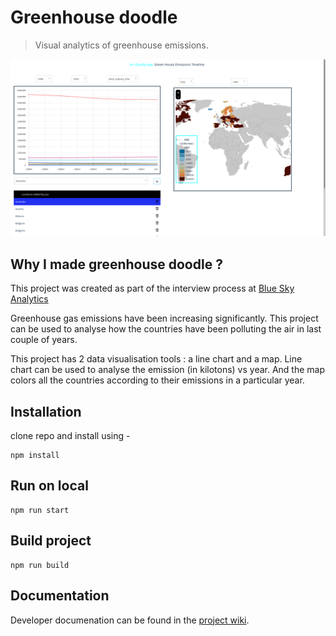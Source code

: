 # Greenhouse doodle

> Visual analytics of greenhouse emissions.

<p align="center" >
<img src="https://github.com/piyushnanwani/greenhouse-doodle/blob/main/src/assets/screenshot.png" width="700px">

</p>

## Why I made greenhouse doodle ?

This project was created as part of the interview process at [Blue Sky Analytics](https://github.com/blueskyanalytics)

Greenhouse gas emissions have been increasing significantly. This project can be used to analyse how the countries have been polluting the air in last couple of years.

This project has 2 data visualisation tools : a line chart and a map. Line chart can be used to analyse the emission (in kilotons) vs year. And the map colors all the countries according to their emissions in a particular year.

## Installation

clone repo and install using -

    npm install

## Run on local

    npm run start

## Build project

    npm run build

## Documentation

Developer documenation can be found in the [project wiki](https://github.com/piyushnanwani/greenhouse-doodle/wiki).
